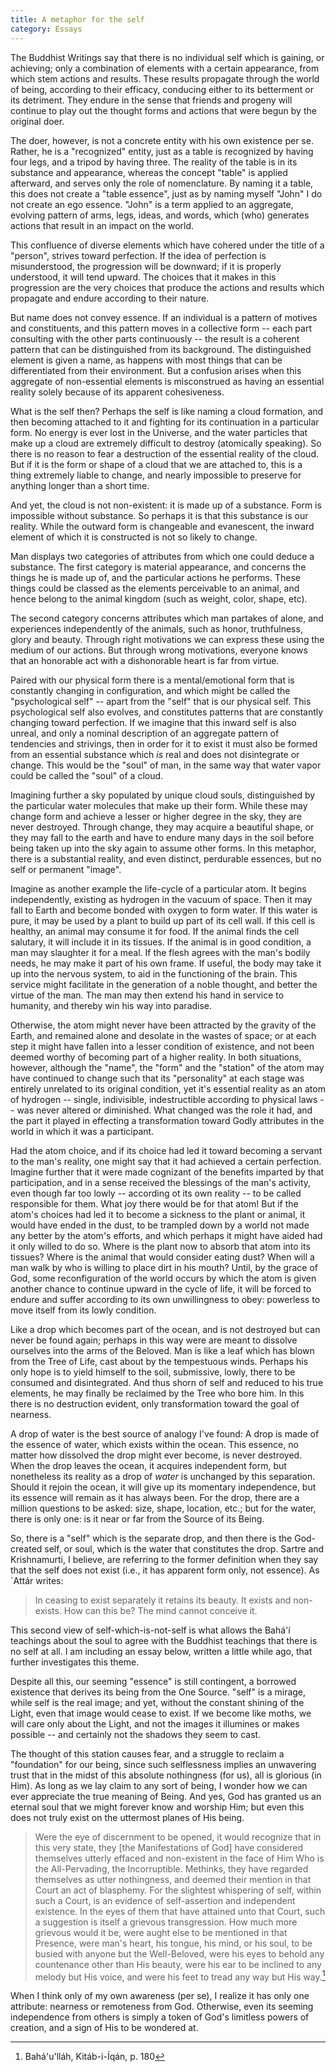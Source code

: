 ```yaml
---
title: A metaphor for the self
category: Essays
---
```


The Buddhist Writings say that there is no individual self which is
gaining, or achieving; only a combination of elements with a certain
appearance, from which stem actions and results.  These results
propagate through the world of being, according to their efficacy,
conducing either to its betterment or its detriment.  They endure in the
sense that friends and progeny will continue to play out the thought
forms and actions that were begun by the original doer.

The doer, however, is not a concrete entity with his own existence per
se.  Rather, he is a "recognized" entity, just as a table is recognized
by having four legs, and a tripod by having three.  The reality of the
table is in its substance and appearance, whereas the concept "table" is
applied afterward, and serves only the role of nomenclature.  By naming
it a table, this does not create a "table essence", just as by naming
myself "John" I do not create an ego essence.  "John" is a term applied
to an aggregate, evolving pattern of arms, legs, ideas, and words, which
(who) generates actions that result in an impact on the world.

This confluence of diverse elements which have cohered under the title
of a "person", strives toward perfection.  If the idea of perfection is
misunderstood, the progression will be downward; if it is properly
understood, it will tend upward.  The choices that it makes in this
progression are the very choices that produce the actions and results
which propagate and endure according to their nature.

But name does not convey essence.  If an individual is a pattern of
motives and constituents, and this pattern moves in a collective form --
each part consulting with the other parts continuously -- the result is
a coherent pattern that can be distinguished from its background.  The
distinguished element is given a name, as happens with most things that
can be differentiated from their environment.  But a confusion arises
when this aggregate of non-essential elements is misconstrued as having
an essential reality solely because of its apparent cohesiveness.

What is the self then?  Perhaps the self is like naming a cloud
formation, and then becoming attached to it and fighting for its
continuation in a particular form.  No energy is ever lost in the
Universe, and the water particles that make up a cloud are extremely
difficult to destroy (atomically speaking).  So there is no reason to
fear a destruction of the essential reality of the cloud.  But if it is
the form or shape of a cloud that we are attached to, this is a thing
extremely liable to change, and nearly impossible to preserve for
anything longer than a short time.

And yet, the cloud is not non-existent: it is made up of a substance.
Form is impossible without substance.  So perhaps it is that this
substance is our reality.  While the outward form is changeable and
evanescent, the inward element of which it is constructed is not so
likely to change.

Man displays two categories of attributes from which one could deduce a
substance.  The first category is material appearance, and concerns the
things he is made up of, and the particular actions he performs.  These
things could be classed as the elements perceivable to an animal, and
hence belong to the animal kingdom (such as weight, color, shape, etc).

The second category concerns attributes which man partakes of alone, and
experiences independently of the animals, such as honor, truthfulness,
glory and beauty.  Through right motivations we can express these using
the medium of our actions.  But through wrong motivations, everyone
knows that an honorable act with a dishonorable heart is far from
virtue.

Paired with our physical form there is a mental/emotional form that is
constantly changing in configuration, and which might be called the
"psychological self" -- apart from the "self" that is our physical self.
This psychological self also evolves, and constitutes patterns that are
constantly changing toward perfection.  If we imagine that this inward
self is also unreal, and only a nominal description of an aggregate
pattern of tendencies and strivings, then in order for it to exist it
must also be formed from an essential substance which *is* real and does
not disintegrate or change.  This would be the "soul" of man, in the
same way that water vapor could be called the "soul" of a cloud.

Imagining further a sky populated by unique cloud souls, distinguished
by the particular water molecules that make up their form.  While these
may change form and achieve a lesser or higher degree in the sky, they
are never destroyed.  Through change, they may acquire a beautiful
shape, or they may fall to the earth and have to endure many days in the
soil before being taken up into the sky again to assume other forms.  In
this metaphor, there is a substantial reality, and even distinct,
perdurable essences, but no self or permanent "image".

Imagine as another example the life-cycle of a particular atom.  It
begins independently, existing as hydrogen in the vacuum of space.  Then
it may fall to Earth and become bonded with oxygen to form water.  If
this water is pure, it may be used by a plant to build up part of its
cell wall.  If this cell is healthy, an animal may consume it for food.
If the animal finds the cell salutary, it will include it in its
tissues.  If the animal is in good condition, a man may slaughter it for
a meal.  If the flesh agrees with the man's bodily needs, he may make it
part of his own frame.  If useful, the body may take it up into the
nervous system, to aid in the functioning of the brain.  This service
might facilitate in the generation of a noble thought, and better the
virtue of the man.  The man may then extend his hand in service to
humanity, and thereby win his way into paradise.

Otherwise, the atom might never have been attracted by the gravity of
the Earth, and remained alone and desolate in the wastes of space; or at
each step it might have fallen into a lesser condition of existence, and
not been deemed worthy of becoming part of a higher reality.  In both
situations, however, although the "name", the "form" and the "station"
of the atom may have continued to change such that its "personality" at
each stage was entirely unrelated to its original condition, yet it's
essential reality as an atom of hydrogen -- single, indivisible,
indestructible according to physical laws -- was never altered or
diminished.  What changed was the role it had, and the part it played in
effecting a transformation toward Godly attributes in the world in which
it was a participant.

Had the atom choice, and if its choice had led it toward becoming a
servant to the man's reality, one might say that it had achieved a
certain perfection.  Imagine further that it were made cognizant of the
benefits imparted by that participation, and in a sense received the
blessings of the man's activity, even though far too lowly -- according
ot its own reality -- to be called responsible for them.  What joy there
would be for that atom!  But if the atom's choices had led it to become
a sickness to the plant or animal, it would have ended in the dust, to
be trampled down by a world not made any better by the atom's efforts,
and which perhaps it might have aided had it only willed to do so.
Where is the plant now to absorb that atom into its tissues?  Where is
the animal that would consider eating dust?  When will a man walk by who
is willing to place dirt in his mouth?  Until, by the grace of God, some
reconfiguration of the world occurs by which the atom is given another
chance to continue upward in the cycle of life, it will be forced to
endure and suffer according to its own unwillingness to obey: powerless
to move itself from its lowly condition.

Like a drop which becomes part of the ocean, and is not destroyed but
can never be found again; perhaps in this way were are meant to dissolve
ourselves into the arms of the Beloved.  Man is like a leaf which has
blown from the Tree of Life, cast about by the tempestuous winds.
Perhaps his only hope is to yield himself to the soil, submissive,
lowly, there to be consumed and disintegrated.  And thus shorn of self
and reduced to his true elements, he may finally be reclaimed by the
Tree who bore him.  In this there is no destruction evident, only
transformation toward the goal of nearness.

A drop of water is the best source of analogy I've found: A drop is made
of the essence of water, which exists within the ocean.  This essence,
no matter how dissolved the drop might ever become, is never destroyed.
When the drop leaves the ocean, it acquires independent form, but
nonetheless its reality as a drop of *water* is unchanged by this
separation.  Should it rejoin the ocean, it will give up its momentary
independence, but its essence will remain as it has always been.  For
the drop, there are a million questions to be asked: size, shape,
location, etc.; but for the water, there is only one: is it near or far
from the Source of its Being.

So, there is a "self" which is the separate drop, and then there is the
God-created self, or soul, which is the water that constitutes the drop.
Sartre and Krishnamurti, I believe, are referring to the former
definition when they say that the self does not exist (i.e., it has
apparent form only, not essence).  As `Attár writes:

> In ceasing to exist separately it retains its beauty.  It exists and
> non-exists.  How can this be? The mind cannot conceive it.

This second view of self-which-is-not-self is what allows the Bahá'í
teachings about the soul to agree with the Buddhist teachings that there
is no self at all.  I am including an essay below, written a little
while ago, that further investigates this theme.

Despite all this, our seeming "essence" is still contingent, a borrowed
existence that derives its being from the One Source.  "self" is a
mirage, while self is the real image; and yet, without the constant
shining of the Light, even that image would cease to exist.  If we
become like moths, we will care only about the Light, and not the images
it illumines or makes possible -- and certainly not the shadows they
seem to cast.

The thought of this station causes fear, and a struggle to reclaim a
"foundation" for our being, since such selflessness implies an
unwavering trust that in the midst of this absolute nothingness (for
us), all is glorious (in Him).  As long as we lay claim to any sort of
being, I wonder how we can ever appreciate the true meaning of Being.
And yes, God has granted us an eternal soul that we might forever know
and worship Him; but even this does not truly exist on the uttermost
planes of His being.

> Were the eye of discernment to be opened, it would recognize that in
> this very state, they [the Manifestations of God] have considered
> themselves utterly effaced and non-existent in the face of Him Who is
> the All-Pervading, the Incorruptible. Methinks, they have regarded
> themselves as utter nothingness, and deemed their mention in that
> Court an act of blasphemy.  For the slightest whispering of self,
> within such a Court, is an evidence of self-assertion and independent
> existence.  In the eyes of them that have attained unto that Court,
> such a suggestion is itself a grievous transgression. How much more
> grievous would it be, were aught else to be mentioned in that
> Presence, were man's heart, his tongue, his mind, or his soul, to be
> busied with anyone but the Well-Beloved, were his eyes to behold any
> countenance other than His beauty, were his ear to be inclined to any
> melody but His voice, and were his feet to tread any way but His
> way.[^1]

When I think only of my own awareness (per se), I realize it has only
one attribute: nearness or remoteness from God.  Otherwise, even its
seeming independence from others is simply a token of God's limitless
powers of creation, and a sign of His to be wondered at.

[^1]:  Bahá'u'lláh, Kitáb-i-Íqán, p. 180


